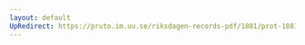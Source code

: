 ```yaml
---
layout: default
UpRedirect: https://pruto.im.uu.se/riksdagen-records-pdf/1881/prot-1881--ak--027/prot-1881--ak--027_026.pdf
---
```

